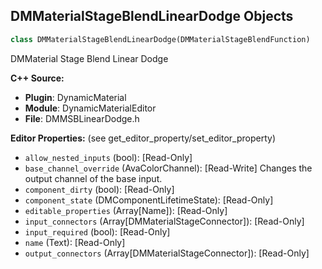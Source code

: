 ## DMMaterialStageBlendLinearDodge Objects

```python
class DMMaterialStageBlendLinearDodge(DMMaterialStageBlendFunction)
```

DMMaterial Stage Blend Linear Dodge

**C++ Source:**

- **Plugin**: DynamicMaterial
- **Module**: DynamicMaterialEditor
- **File**: DMMSBLinearDodge.h

**Editor Properties:** (see get_editor_property/set_editor_property)

- ``allow_nested_inputs`` (bool):  [Read-Only]
- ``base_channel_override`` (AvaColorChannel):  [Read-Write] Changes the output channel of the base input.
- ``component_dirty`` (bool):  [Read-Only]
- ``component_state`` (DMComponentLifetimeState):  [Read-Only]
- ``editable_properties`` (Array[Name]):  [Read-Only]
- ``input_connectors`` (Array[DMMaterialStageConnector]):  [Read-Only]
- ``input_required`` (bool):  [Read-Only]
- ``name`` (Text):  [Read-Only]
- ``output_connectors`` (Array[DMMaterialStageConnector]):  [Read-Only]

<a id="unreal.DMMaterialStageBlendLinearLight"></a>